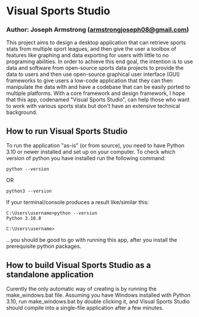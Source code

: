 # Visual Sports Studio
### Author: Joseph Armstrong (armstrongjoseph08@gmail.com)
This project aims to design a desktop application that can retrieve sports stats from multiple sport leagues, and then give the user a toolbox of features like graphing and data exporting for users with little to no programing abilities. In order to achieve this end goal, the intention is to use data and software from open-source sports data projects to provide the data to users and then use open-source graphical user interface (GUI) frameworks to give users a low-code application that they can then manipulate the data with and have a codebase that can be easily ported to multiple platforms. With a core framework and design framework, I hope that this app, codenamed "Visual Sports Studio", can help those who want to work with various sports stats but don't have an extensive technical background.

## How to run Visual Sports Studio
To run the application "as-is" (or from source), you need to have Python 3.10 or newer installed and set up on your computer. To check which version of python you have installed run the following command:

```
python --version
```
OR
```
python3 --version
```

If your terminal/console produces a result like/similar this:

```
C:\Users\username>python --version
Python 3.10.8

C:\Users\username>
```
...you should be good to go with running this app, after you install the prerequisite python packages. 

## How to build Visual Sports Studio as a standalone application

Curently the only automatic way of creating is by running the make_windows.bat file. Assuming you have Windows installed with Python 3.10, run make_windows.bat by double clicking it, and Visual Sports Studio should compile into a single-file application after a few minutes.
